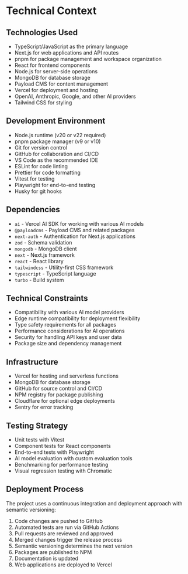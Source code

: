 # Technical Context

## Technologies Used

- TypeScript/JavaScript as the primary language
- Next.js for web applications and API routes
- pnpm for package management and workspace organization
- React for frontend components
- Node.js for server-side operations
- MongoDB for database storage
- Payload CMS for content management
- Vercel for deployment and hosting
- OpenAI, Anthropic, Google, and other AI providers
- Tailwind CSS for styling

## Development Environment

- Node.js runtime (v20 or v22 required)
- pnpm package manager (v9 or v10)
- Git for version control
- GitHub for collaboration and CI/CD
- VS Code as the recommended IDE
- ESLint for code linting
- Prettier for code formatting
- Vitest for testing
- Playwright for end-to-end testing
- Husky for git hooks

## Dependencies

- `ai` - Vercel AI SDK for working with various AI models
- `@payloadcms` - Payload CMS and related packages
- `next-auth` - Authentication for Next.js applications
- `zod` - Schema validation
- `mongodb` - MongoDB client
- `next` - Next.js framework
- `react` - React library
- `tailwindcss` - Utility-first CSS framework
- `typescript` - TypeScript language
- `turbo` - Build system

## Technical Constraints

- Compatibility with various AI model providers
- Edge runtime compatibility for deployment flexibility
- Type safety requirements for all packages
- Performance considerations for AI operations
- Security for handling API keys and user data
- Package size and dependency management

## Infrastructure

- Vercel for hosting and serverless functions
- MongoDB for database storage
- GitHub for source control and CI/CD
- NPM registry for package publishing
- Cloudflare for optional edge deployments
- Sentry for error tracking

## Testing Strategy

- Unit tests with Vitest
- Component tests for React components
- End-to-end tests with Playwright
- AI model evaluation with custom evaluation tools
- Benchmarking for performance testing
- Visual regression testing with Chromatic

## Deployment Process

The project uses a continuous integration and deployment approach with semantic versioning:

1. Code changes are pushed to GitHub
2. Automated tests are run via GitHub Actions
3. Pull requests are reviewed and approved
4. Merged changes trigger the release process
5. Semantic versioning determines the next version
6. Packages are published to NPM
7. Documentation is updated
8. Web applications are deployed to Vercel
